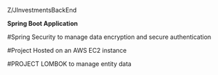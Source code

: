  Z/JInvestmentsBackEnd
 
 **Spring Boot Application** 
 
  
 #Spring Security to manage data encryption and secure authentication  
 
 #Project Hosted on an AWS EC2 instance
  
 #PROJECT LOMBOK to manage entity data
   <br />
 
